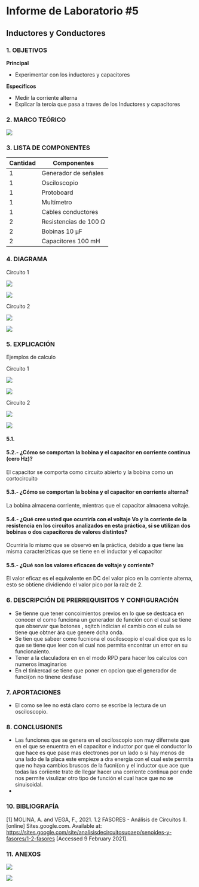 # Informe de Laboratorio #5
## Inductores y Conductores

### 1.	OBJETIVOS

**Principal**

 - Experimentar con los inductores y capacitores
 
**Específicos**

- Medir la corriente alterna
- Explicar la teroia que pasa a traves de los Inductores y capacitores

### 2.	MARCO TEÓRICO 

![](https://github.com/SanchezMaiAndresSebastian/Laboratorio-5/blob/main/Fotos/1.png) 

### 3.	LISTA DE COMPONENTES

| Cantidad | Componentes | 
| -------- | ----------- | 
| 1 | Generador de señales | 
| 1 | Osciloscopio |
| 1 | Protoboard |
| 1 | Multímetro |
| 1 | Cables conductores |
| 2 | Resistencias de 100 Ω |
| 2 | Bobinas 10 µF |
| 2 | Capacitores 100 mH |
 
### 4. DIAGRAMA

Circuito 1

![](https://github.com/SanchezMaiAndresSebastian/Laboratorio-5/blob/main/Fotos/2.png) 

![](https://github.com/SanchezMaiAndresSebastian/Laboratorio-5/blob/main/Fotos/3.png) 

Circuito 2

![](https://github.com/SanchezMaiAndresSebastian/Laboratorio-5/blob/main/Fotos/4.png) 

![](https://github.com/SanchezMaiAndresSebastian/Laboratorio-5/blob/main/Fotos/5.png) 

### 5.	EXPLICACIÓN

Ejemplos de calculo

Circuito 1

![](https://github.com/SanchezMaiAndresSebastian/Laboratorio-5/blob/main/Fotos/6.png) 

![](https://github.com/SanchezMaiAndresSebastian/Laboratorio-5/blob/main/Fotos/7.png) 

Circuito 2

![](https://github.com/SanchezMaiAndresSebastian/Laboratorio-5/blob/main/Fotos/8.png) 

![](https://github.com/SanchezMaiAndresSebastian/Laboratorio-5/blob/main/Fotos/9.png) 

#### 5.1.

#### 5.2.- ¿Cómo se comportan la bobina y el capacitor en corriente continua (cero Hz)?

El capacitor se comporta como circuito abierto y la bobina como un cortocircuito

#### 5.3.- ¿Cómo se comportan la bobina y el capacitor en corriente alterna?

La bobina almacena corriente, mientras que el capacitor almacena voltaje.

#### 5.4.- ¿Qué cree usted que ocurriría con el voltaje Vo y la corriente de la resistencia en los circuitos analizados en esta práctica, si se utilizan dos bobinas o dos capacitores de valores distintos?

Ocurriría lo mismo que se observó en la práctica, debido a que tiene las misma caracterízticas que se tiene en el inductor y el capacitor


#### 5.5.- ¿Qué son los valores eficaces de voltaje y corriente?

El valor eficaz es el equivalente en DC del valor pico en la corriente alterna, esto se obtiene dividiendo el valor pico por la raíz de 2.




### 6.	 DESCRIPCIÓN DE PRERREQUISITOS Y CONFIGURACIÓN

 - Se tienne que tener concoimientos previos en lo que se destcaca en conocer el como funciona un generador de función con el cual se tiene que observar que botones , sqitch indician el cambio con el cula se tiene que obtner ára que genere dcha onda.
 - Se tien que sabeer como fucniona el osciloscopio el cual dice que es lo que se tiene que leer con el cual nos permita encontrar un error en su funcionaiento.
 - Tener a la claculadora en en el modo RPD para hacer los calculos con numeros imaginarios
 - En el tinkercad se tiene que poner en opcion que el generador de funci{on no tinene desfase

 
### 7.	APORTACIONES

 - El como se lee no está claro como se escribe la lectura de un osciloscopio.
 
 
### 8.	CONCLUSIONES
 - Las funciones que se genera en el osciloscopio son muy difernete que en el que se enuentra en el capacitor e inductor por que el conductor lo que hace es que pase mas electrones por un lado o si hay menos de una lado de la placa este empieze a dra energia con el cual este permita que no haya cambios bruscos de la fucni{on   y el inductor que ace que todas las coriiente trate de llegar hacer una corriente continua por ende nos permite visulizar otro tipo de función el cual hace que no se sinuisoidal.
 - 


### 10.	BIBLIOGRAFÍA

[1] MOLINA, A. and VEGA, F., 2021. 1.2 FASORES - Análisis de Circuitos II. [online] Sites.google.com. Available at: <https://sites.google.com/site/analisisdecircuitosupaep/senoides-y-fasores/1-2-fasores> [Accessed 9 February 2021].


### 11.	 ANEXOS

![](https://github.com/SanchezMaiAndresSebastian/Laboratorio-5/blob/main/Fotos/10.png) 

![](https://github.com/SanchezMaiAndresSebastian/Laboratorio-5/blob/main/Fotos/12.png) 
